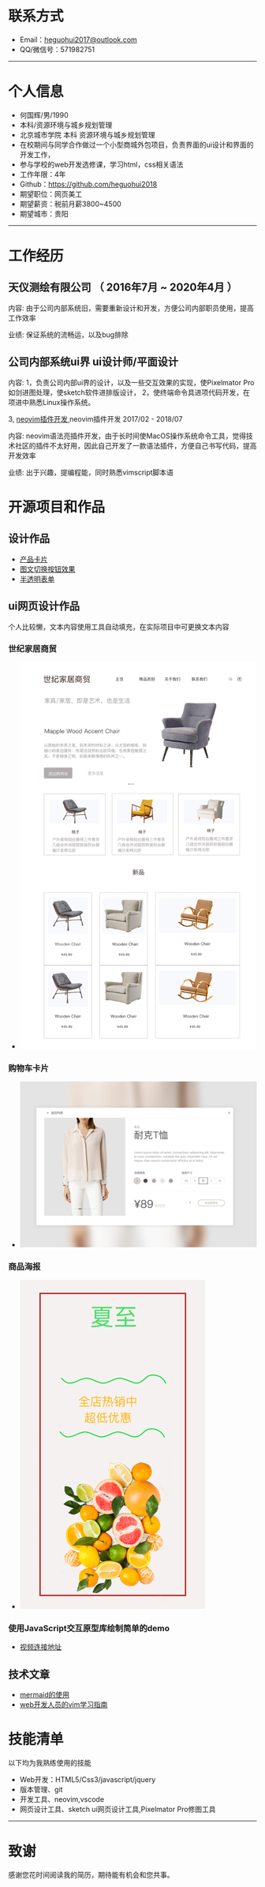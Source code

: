 # 联系方式

- Email：heguohui2017@outlook.com 
- QQ/微信号：571982751

---

# 个人信息

 - 何国辉/男/1990 
 - 本科/资源环境与城乡规划管理 
 - 北京城市学院 本科 资源环境与城乡规划管理
 - 在校期间与同学合作做过一个小型商城外包项目，负责界面的ui设计和界面的开发工作，
 - 参与学校的web开发选修课，学习html，css相关语法
 - 工作年限：4年
 - Github：https://github.com/heguohui2018
 - 期望职位：网页美工
 - 期望薪资：税前月薪3800~4500
 - 期望城市：贵阳

---

# 工作经历

## 天仪测绘有限公司 （ 2016年7月 ~ 2020年4月 ）

内容: 由于公司内部系统旧，需要重新设计和开发，方便公司内部职员使用，提高工作效率

业绩: 保证系统的流畅运，以及bug排除

## 公司内部系统ui界 ui设计师/平面设计

内容:
1，负责公司内部ui界的设计，以及一些交互效果的实现，使Pixelmator Pro如剑进图处理，使sketch软件进排版设计，
2，使终端命令具进项代码开发，在项进中熟悉Linux操作系统。


3, [ neovim插件开发 ](heguohui2018/gruvbox-plus) neovim插件开发 2017/02 - 2018/07

内容: neovim语法亮插件开发，由于长时间使MacOS操作系统命令工具，觉得技术社区的插件不太好用，因此自己开发了一款语法插件，方便自己书写代码，提高开发效率

业绩: 出于兴趣，提编程能，同时熟悉vimscript脚本语

# 开源项目和作品

## 设计作品

- [产品卡片](https://heguohui2018.github.io/web-Demo/产品卡片/index.html)
- [图文切换按钮效果](https://heguohui2018.github.io/web-Demo/图文切换按钮效果/index.html)
- [半透明表单](https://heguohui2018.github.io/web-Demo/半透明登录表单/index.html)

## ui网页设计作品

个人比较懒，文本内容使用工具自动填充，在实际项目中可更换文本内容

### 世纪家居商贸

- ![家具网](作品图片/家具网.png)

### 购物车卡片

- ![购物卡片](作品图片/购物卡片.png)

### 商品海报

- ![商品海报](作品图片/商品海报.png)

### 使用JavaScript交互原型库绘制简单的demo

- [视频连接地址](https://v.youku.com/v_show/id_XNDY0Nzc4NTE1Mg==.html)

## 技术文章

- [mermaid的使用](https://github.com/heguohui2018/My-Blog/blob/master/Markdown/mermaid.md)
- [web开发人员的vim学习指南](https://github.com/heguohui2018/My-Blog/blob/master/learn-vim/vim使用技巧.md)

# 技能清单

以下均为我熟练使用的技能

- Web开发：HTML5/Css3/javascript/jquery
- 版本管理、git
- 开发工具、neovim,vscode
- 网页设计工具、sketch ui网页设计工具,Pixelmator Pro修图工具
---

# 致谢
感谢您花时间阅读我的简历，期待能有机会和您共事。
